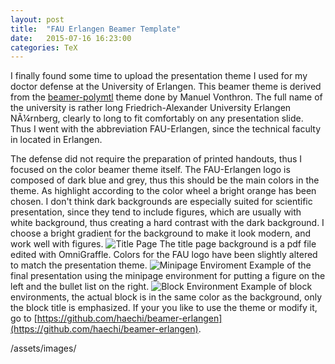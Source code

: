 ```yaml
---
layout: post
title:  "FAU Erlangen Beamer Template"
date:   2015-07-16 16:23:00
categories: TeX
---
```


I finally found some time to upload the presentation theme I used for my doctor defense at the University of Erlangen. This beamer theme is derived from the [beamer-polymtl](https://github.com/mvonthron/beamer-polymtl) theme done by Manuel Vonthron. The full name of the university is rather long Friedrich-Alexander University Erlangen NÃ¼rnberg, clearly to long to fit comfortably on any presentation slide. Thus I went with the abbreviation FAU-Erlangen, since the technical faculty in located in Erlangen.

The defense did not require the preparation of printed handouts, thus I focused on the color beamer theme itself. The FAU-Erlangen logo is composed of dark blue and grey, thus this should be the main colors in the theme. As highlight according to the color wheel a bright orange has been chosen. I don't think dark backgrounds are especially suited for scientific presentation, since they tend to include figures, which are usually with white background, thus creating a hard contrast with the dark background. I choose a bright gradient for the background to make it look modern, and work well with figures.
![Title Page](/assets/beamer-erlangen-01.jpg)
The title page background is a pdf file edited with OmniGraffle. Colors for the FAU logo have been slightly altered to match the presentation theme.
![Minipage Enviroment](/assets/beamer-erlangen-02.jpg)
Example of the final presentation using the minipage environment for putting a figure on the left and the bullet list on the right.
![Block Environment](/assets/beamer-erlangen-03.jpg)
Example of block environments, the actual block is in the same color as the background, only the block title is emphasized.
If your you like to use the theme or modify it, go to [https://github.com/haechi/beamer-erlangen](https://github.com/haechi/beamer-erlangen).


/assets/images/
